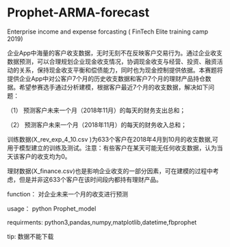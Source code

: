 # Prophet-ARMA-forecast
Enterprise income and expense  forcasting ( FinTech Elite training camp 2019) 

企业App中海量的客户收支数据，无时无刻不在反映客户交易行为。通过企业收支数据预测，可以合理规划企业现金收支情况，协调现金收支与经营、投资、融资活动的关系，保持现金收支平衡和偿债能力，同时也为现金控制提供依据。本赛题将提供企业App中对公客户7个月的历史收支数据和客户7个月的理财产品持仓数据。希望参赛选手通过分析建模，根据客户最近7个月的收支数据，解决如下问题：

（1） 预测客户未来一个月（2018年11月）的每天的财务支出总和；

（2） 预测客户未来一个月（2018年11月）的每天的财务收入总和；

训练数据(X_rev_exp_4_10.csv )为633个客户在2018年4月到10月的收支数据,可用于模型建立的训练及测试。注意：有些客户在某天可能无任何收支数据，认为当天该客户的收支均为0。

理财数据(X_finance.csv)也是影响企业收支的一部分因素，可在建模的过程中考虑，但是并非这633个客户在该时间段内都持有理财产品。


function： 对企业未来一个月的收支进行预测

usage： python Prophet_model

requirments: python3,pandas,numpy,matplotlib,datetime,fbprophet

tip: 数据不能下载
